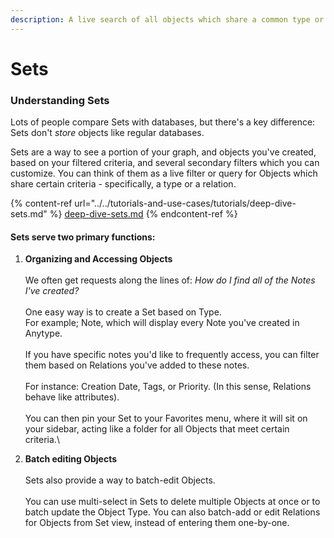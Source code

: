 ```yaml
---
description: A live search of all objects which share a common type or relation
---
```


# Sets

### Understanding Sets

Lots of people compare Sets with databases, but there's a key difference: Sets don't _store_ objects like regular databases.&#x20;

Sets are a way to see a portion of your graph, and objects you've created, based on your filtered criteria, and several secondary filters which you can customize. You can think of them as a live filter or query for Objects which share certain criteria - specifically, a type or a relation.

{% content-ref url="../../tutorials-and-use-cases/tutorials/deep-dive-sets.md" %}
[deep-dive-sets.md](../../tutorials-and-use-cases/tutorials/deep-dive-sets.md)
{% endcontent-ref %}

#### Sets serve two primary functions:

1. **Organizing and Accessing Objects**\
   \
   We often get requests along the lines of: _How do I find all of the Notes I've created?_ \
   \
   One easy way is to create a Set based on Type. \
   For example; Note, which will display every Note you've created in Anytype. \
   \
   If you have specific notes you'd like to frequently access, you can filter them based on Relations you've added to these notes. \
   \
   For instance: Creation Date, Tags, or Priority. (In this sense, Relations behave like attributes).\
   \
   You can then pin your Set to your Favorites menu, where it will sit on your sidebar, acting like a folder for all Objects that meet certain criteria.\

2. **Batch editing Objects**\
   \
   Sets also provide a way to batch-edit Objects. \
   \
   You can use multi-select in Sets to delete multiple Objects at once or to batch update the Object Type. You can also batch-add or edit Relations for Objects from Set view, instead of entering them one-by-one.&#x20;
